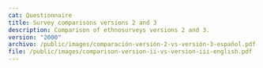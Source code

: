 ```yaml
---
cat: Questionnaire
title: Survey comparisons versions 2 and 3
description: Comparison of ethnosurveys versions 2 and 3.
version: "2000"
archivo: /public/images/comparación-versión-2-vs-versión-3-español.pdf
file: /public/images/comparison-version-ii-vs-version-iii-english.pdf
---
```

